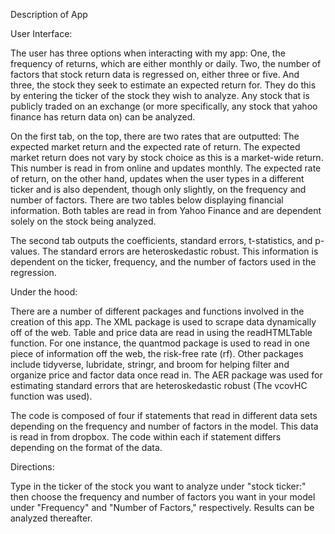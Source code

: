 Description of App

User Interface:

The user has three options when interacting with my app: One, the frequency of returns, which are either monthly or daily. Two, the number of factors that stock return data is regressed on, either three or five. And three, the stock they seek to estimate an expected return for. They do this by entering the ticker of the stock they wish to analyze. Any stock that is publicly traded on an exchange (or more specifically, any stock that yahoo finance has return data on) can be analyzed.

On the first tab, on the top, there are two rates that are outputted: The expected market return and the expected rate of return. The expected market return does not vary by stock choice as this is a market-wide return. This number is read in from online and updates monthly. The expected rate of return, on the other hand, updates when the user types in a different ticker and is also dependent, though only slightly, on the frequency and number of factors. There are two tables below displaying financial information. Both tables are read in from Yahoo Finance and are dependent solely on the stock being analyzed.

The second tab outputs the coefficients, standard errors, t-statistics, and p-values. The standard errors are heteroskedastic robust. This information is dependent on the ticker, frequency, and the number of factors used in the regression. 

Under the hood:

There are a number of different packages and functions involved in the creation of this app. The XML package is used to scrape data dynamically off of the web. Table and price data are read in using the readHTMLTable function. For one instance, the quantmod package is used to read in one piece of information off the web, the risk-free rate (rf). Other packages include tidyverse, lubridate, stringr, and broom for helping filter and organize price and factor data once read in. The AER package was used for estimating standard errors that are heteroskedastic robust (The vcovHC function was used).

The code is composed of four if statements that read in different data sets depending on the frequency and number of factors in the model. This data is read in from dropbox. The code within each if statement differs depending on the format of the data. 

Directions: 

Type in the ticker of the stock you want to analyze under "stock ticker:" then choose the frequency and number of factors you want in your model under "Frequency" and "Number of Factors," respectively. Results can be analyzed thereafter.
